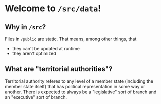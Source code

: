 # Welcome to `/src/data`!

## Why in `/src`?
Files in `/public` are static. That means, among other things, that
- they can't be updated at runtime
- they aren't optimized

## What are "territorial authorities"?
Territorial authority referes to any level of a member state (including the member state itself) that has political representation in some way or another.
There is expected to always be a "legislative" sort of branch and an "executive" sort of branch.
